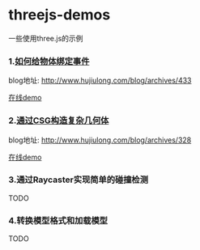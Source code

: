 # threejs-demos

一些使用three.js的示例
### 1.[如何给物体绑定事件](https://github.com/hujiulong/threejs-demos/tree/master/interactive)
blog地址: http://www.hujiulong.com/blog/archives/433

[在线demo](https://hujiulong.github.io/threejs-demos/interactive/index.html)

### 2.[通过CSG构造复杂几何体](https://github.com/hujiulong/threejs-demos/tree/master/csg)
blog地址: http://www.hujiulong.com/blog/archives/328

[在线demo](https://hujiulong.github.io/threejs-demos/csg/index.html)

### 3.通过Raycaster实现简单的碰撞检测
TODO

### 4.转换模型格式和加载模型
TODO
